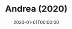 ---
title: "Andrea (2020)"
date: 2020-01-01T00:00:00
description: "A tender and introspective portrait session with Andrea, captured in soft natural light."
params:
  featured: true
  private: true
resources:
  - src: andrea-3152.jpg
    params:
      cover: true
---
